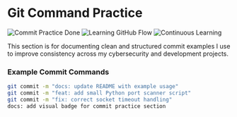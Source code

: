 #  Git Command Practice
![Commit Practice Done](https://img.shields.io/badge/Commit%20Practice-Done%20✅-brightgreen?style=flat)
![Learning GitHub Flow](https://img.shields.io/badge/Learning-GitHub%20Flow-1f77b4?style=flat)
![Continuous Learning](https://img.shields.io/badge/Continuous%20Learning-grey?style=flat)

This section is for documenting clean and structured commit examples I use to improve consistency across my cybersecurity and development projects.  

###  Example Commit Commands
```bash
git commit -m "docs: update README with example usage"
git commit -m "feat: add small Python port scanner script"
git commit -m "fix: correct socket timeout handling"
docs: add visual badge for commit practice section

